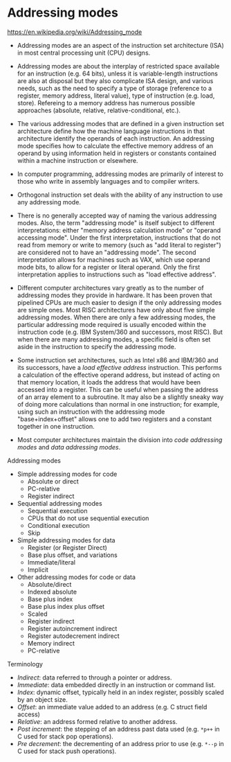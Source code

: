 # Addressing modes

https://en.wikipedia.org/wiki/Addressing_mode

* Addressing modes are an aspect of the instruction set architecture (ISA) in most central processing unit (CPU) designs.

* Addressing modes are about the interplay of restricted space available for an instruction (e.g. 64 bits), unless it is variable-length instructions are also at disposal but they also complicate ISA design, and various needs, such as the need to specify a type of storage (reference to a register, memory address, literal value), type of instruction (e.g. load, store). Refereing to a memory address has numerous possible approaches (absolute, relative, relative-conditional, etc.).

* The various addressing modes that are defined in a given instruction set architecture define how the machine language instructions in that architecture identify the operands of each instruction. An addressing mode specifies how to calculate the effective memory address of an operand by using information held in registers or constants contained within a machine instruction or elsewhere.

* In computer programming, addressing modes are primarily of interest to those who write in assembly languages and to compiler writers.

* Orthogonal instruction set deals with the ability of any instruction to use any addressing mode.

* There is no generally accepted way of naming the various addressing modes. Also, the term "addressing mode" is itself subject to different interpretations: either "memory address calculation mode" or "operand accessing mode". Under the first interpretation, instructions that do not read from memory or write to memory (such as "add literal to register") are considered not to have an "addressing mode". The second interpretation allows for machines such as VAX, which use operand mode bits, to allow for a register or literal operand. Only the first interpretation applies to instructions such as "load effective address".

* Different computer architectures vary greatly as to the number of addressing modes they provide in hardware. It has been proven that pipelined CPUs are much easier to design if the only addressing modes are simple ones. Most RISC architectures have only about five simple addressing modes. When there are only a few addressing modes, the particular addressing mode required is usually encoded within the instruction code (e.g. IBM System/360 and successors, most RISC). But when there are many addressing modes, a specific field is often set aside in the instruction to specify the addressing mode.

* Some instruction set architectures, such as Intel x86 and IBM/360 and its successors, have a *load effective address* instruction. This performs a calculation of the effective operand address, but instead of acting on that memory location, it loads the address that would have been accessed into a register. This can be useful when passing the address of an array element to a subroutine. It may also be a slightly sneaky way of doing more calculations than normal in one instruction; for example, using such an instruction with the addressing mode "base+index+offset" allows one to add two registers and a constant together in one instruction.

* Most computer architectures maintain the division into *code addressing modes* and *data addressing modes*.



Addressing modes
* Simple addressing modes for code
  - Absolute or direct
  - PC-relative
  - Register indirect
* Sequential addressing modes
  - Sequential execution
  - CPUs that do not use sequential execution
  - Conditional execution
  - Skip
* Simple addressing modes for data
  - Register (or Register Direct)
  - Base plus offset, and variations
  - Immediate/literal
  - Implicit
* Other addressing modes for code or data
  - Absolute/direct
  - Indexed absolute
  - Base plus index
  - Base plus index plus offset
  - Scaled
  - Register indirect
  - Register autoincrement indirect
  - Register autodecrement indirect
  - Memory indirect
  - PC-relative


Terminology
- *Indirect*: data referred to through a pointer or address.
- *Immediate*: data embedded directly in an instruction or command list.
- *Index*: dynamic offset, typically held in an index register, possibly scaled by an object size.
- *Offset*: an immediate value added to an address (e.g. C struct field access)
- *Relative*: an address formed relative to another address.
- *Post increment*: the stepping of an address past data used (e.g. `*p++` in C used for stack pop operations).
- *Pre decrement*: the decrementing of an address prior to use (e.g. `*--p` in C used for stack push operations).

